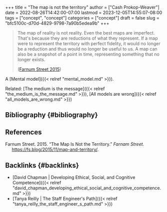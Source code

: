 +++
title = "The map is not the territory"
author = ["Cash Prokop-Weaver"]
date = 2022-08-26T14:42:00-07:00
lastmod = 2023-12-05T14:55:07-08:00
tags = ["concept", "concept"]
categories = ["concept"]
draft = false
slug = "bfc5100c-d70d-4829-9798-7a90b5edea9b"
+++

> The map of reality is not reality. Even the best maps are imperfect. That's because they are reductions of what they represent. If a map were to represent the territory with perfect fidelity, it would no longer be a reduction and thus would no longer be useful to us. A map can also be a snapshot of a point in time, representing something that no longer exists.
>
> (<a href="#citeproc_bib_item_1">Farnum Street 2015</a>)

A [Mental model]({{< relref "mental_model.md" >}}).

Related: [The medium is the message]({{< relref "the_medium_is_the_message.md" >}}), [All models are wrong]({{< relref "all_models_are_wrong.md" >}})


## Bibliography {#bibliography}

## References

<style>.csl-entry{text-indent: -1.5em; margin-left: 1.5em;}</style><div class="csl-bib-body">
  <div class="csl-entry"><a id="citeproc_bib_item_1"></a>Farnum Street. 2015. “The Map Is Not the Territory.” <i>Farnam Street</i>. <a href="https://fs.blog/2015/11/map-and-territory/">https://fs.blog/2015/11/map-and-territory/</a>.</div>
</div>


## Backlinks {#backlinks}

-   [David Chapman | Developing Ethical, Social, and Cognitive Competence]({{< relref "david_chapman_developing_ethical_social_and_cognitive_competence.md" >}})
-   [Tanya Reilly | The Staff Engineer's Path]({{< relref "tanya_reilly_the_staff_engineer_s_path.md" >}})
